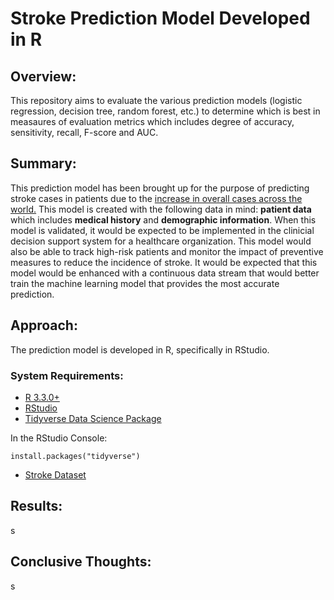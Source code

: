 # Stroke Prediction Model Developed in R

## Overview: 
This repository aims to evaluate the various prediction models (logistic regression, decision tree, random forest, etc.) to determine which is best in measaures of evaluation metrics which includes degree of accuracy, sensitivity, recall, F-score and AUC.

## Summary:
This prediction model has been brought up for the purpose of predicting stroke cases in patients due to the [increase in overall cases across the world.](https://www.who.int/srilanka/news/detail/29-10-2022-world-stroke-day-2022#:~:text=The%20Global%20Stroke%20Factsheet%20released%20in%202022,in%20stroke%20incidence%2C%2043%%20increase%20in%20deaths)  This model is created with the following data in mind: **patient data** which includes **medical history** and **demographic information**.  When this model is validated, it would be expected to be implemented in the clinicial decision support system for a healthcare organization.  This model would also be able to track high-risk patients and monitor the impact of preventive measures to reduce the incidence of stroke.  It would be expected that this model would be enhanced with a continuous data stream that would better train the machine learning model that provides the most accurate prediction.  

## Approach:
The prediction model is developed in R, specifically in RStudio.  

### System Requirements:

- [R 3.3.0+](https://cran.rstudio.com/)
- [RStudio](https://posit.co/download/rstudio-desktop/)
- [Tidyverse Data Science Package](https://www.tidyverse.org/)

In the RStudio Console:
```
install.packages("tidyverse")
```
- [Stroke Dataset](https://www.kaggle.com/datasets/fedesoriano/stroke-prediction-dataset/code?resource=download)

## Results:
s

## Conclusive Thoughts: 
s





